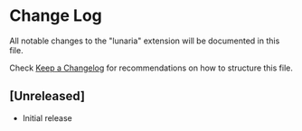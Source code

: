 # Change Log

All notable changes to the "lunaria" extension will be documented in this file.

Check [Keep a Changelog](http://keepachangelog.com/) for recommendations on how to structure this file.

## [Unreleased]

- Initial release